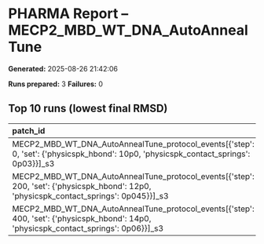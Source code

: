 # PHARMA Report – MECP2_MBD_WT_DNA_AutoAnnealTune

**Generated:** 2025-08-26 21:42:06

**Runs prepared:** 3
**Failures:** 0

## Top 10 runs (lowest final RMSD)

| patch_id                                                                                                                                |    RMSD |      Rg |   total_loss |
|:----------------------------------------------------------------------------------------------------------------------------------------|--------:|--------:|-------------:|
| MECP2_MBD_WT_DNA_AutoAnnealTune_protocol_events[{'step': 0, 'set': {'physicspk_hbond': 10p0, 'physicspk_contact_springs': 0p03}}]_s3    | 3.50721 | 11.4016 |       107.05 |
| MECP2_MBD_WT_DNA_AutoAnnealTune_protocol_events[{'step': 200, 'set': {'physicspk_hbond': 12p0, 'physicspk_contact_springs': 0p045}}]_s3 | 3.50721 | 11.4016 |       107.05 |
| MECP2_MBD_WT_DNA_AutoAnnealTune_protocol_events[{'step': 400, 'set': {'physicspk_hbond': 14p0, 'physicspk_contact_springs': 0p06}}]_s3  | 3.50721 | 11.4016 |       107.05 |

